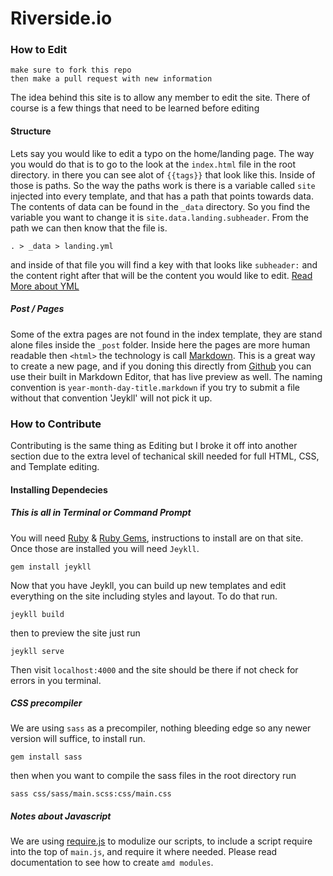 # Riverside.io 

### How to Edit

```
make sure to fork this repo
then make a pull request with new information
```
 
The idea behind this site is to allow any member to edit the site. There of course is a few things that need to be learned before editing

#### Structure

Lets say you would like to edit a typo on the home/landing page. The way you would do that is to go to the look at the `index.html` file in the root directory. in there you can see alot of `{{tags}}` that look like this. Inside of those is paths. So the way the paths work is there is a variable called `site` injected into every template, and that has a path that points towards data. The contents of data can be found in the `_data` directory. So you find the variable you want to change it is `site.data.landing.subheader`. From the path we can then know that the file is.

```
. > _data > landing.yml
```
and inside of that file you will find a key with that looks like `subheader:` and the content right after that will be the content you would like to edit. [Read More about YML](http://en.wikipedia.org/wiki/YAML)

##### Post / Pages

Some of the extra pages are not found in the index template, they are stand alone files inside the `_post` folder. Inside here the pages are more human readable then `<html>` the technology is call [Markdown](http://en.wikipedia.org/wiki/Markdown). This is a great way to create a new page, and if you doning this directly from [Github](http://github.com) you can use their built in Markdown Editor, that has live preview as well. The naming convention is `year-month-day-title.markdown` if you try to submit a file without that convention 'Jeykll' will not pick it up.

### How to Contribute

Contributing is the same thing as Editing but I broke it off into another section due to the extra level of techanical skill needed for full HTML, CSS, and Template editing.

#### Installing Dependecies

##### This is all in Terminal or Command Prompt

You will need [Ruby](https://www.ruby-lang.org/en/downloads/) & [Ruby Gems](http://rubygems.org/pages/download), instructions to install are on that site. Once those are installed you will need `Jeykll`.

```
gem install jeykll
```
Now that you have Jeykll, you can build up new templates and edit everything on the site including styles and layout. To do that run.

```
jeykll build 
```

then to preview the site just run

```
jeykll serve
```

Then visit `localhost:4000` and the site should be there if not check for errors in you terminal.

##### CSS precompiler

We are using `sass` as a precompiler, nothing bleeding edge so  any newer version will suffice, to install run.

```
gem install sass
```

then when you want to compile the sass files in the root directory run

```
sass css/sass/main.scss:css/main.css 
```

##### Notes about Javascript

We are using [require.js](http://requirejs.org/) to modulize our scripts, to include a script require into the top of `main.js`, and require it where needed. Please read documentation to see how to create `amd modules`.